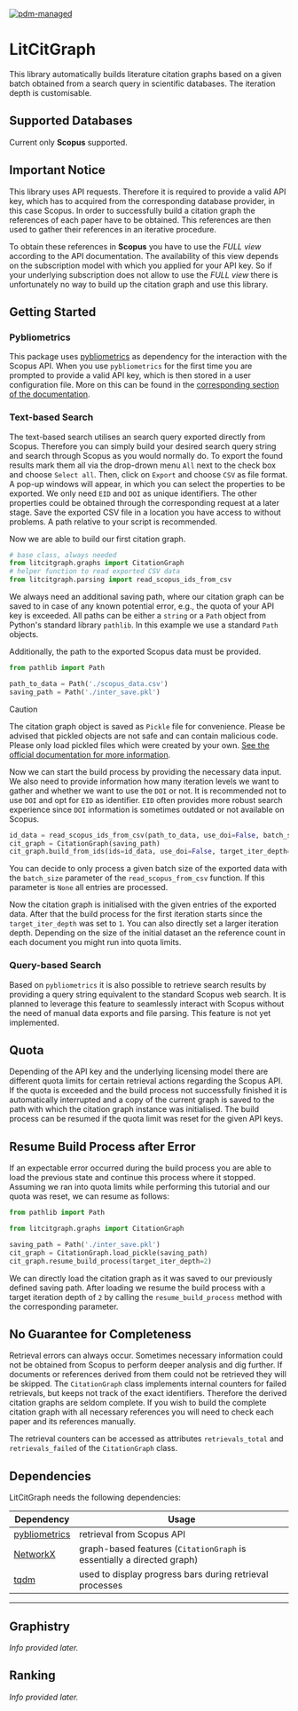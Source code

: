 [![pdm-managed](https://img.shields.io/badge/pdm-managed-blueviolet)](https://pdm-project.org) 

# LitCitGraph

This library automatically builds literature citation graphs based on a given batch obtained from a search query in scientific databases. The iteration depth is customisable.

## Supported Databases

Current only **Scopus** supported.

## Important Notice

This library uses API requests. Therefore it is required to provide a valid API key, which has to acquired from the corresponding database provider, in this case Scopus. In order to successfully build a citation graph the references of each paper have to be obtained. This references are then used to gather their references in an iterative procedure.

To obtain these references in **Scopus** you have to use the *FULL view* according to the API documentation. The availability of this view depends on the subscription model with which you applied for your API key. So if your underlying subscription does not allow to use the *FULL view* there is unfortunately no way to build up the citation graph and use this library.

## Getting Started

### Pybliometrics

This package uses [pybliometrics](https://github.com/pybliometrics-dev/pybliometrics) as dependency for the interaction with the Scopus API. When you use `pybliometrics` for the first time you are prompted to provide a valid API key, which is then stored in a user configuration file. More on this can be found in the [corresponding section of the documentation](https://pybliometrics.readthedocs.io/en/stable/configuration.html).

### Text-based Search

The text-based search utilises an search query exported directly from Scopus. Therefore you can simply build your desired search query string and search through Scopus as you would normally do. To export the found results mark them all via the drop-drown menu `All` next to the check box and choose `Select all`. Then, click on `Export` and choose `CSV` as file format. A pop-up windows will appear, in which you can select the properties to be exported. We only need `EID` and `DOI` as unique identifiers. The other properties could be obtained through the corresponding request at a later stage. Save the exported CSV file in a location you have access to without problems. A path relative to your script is recommended.

Now we are able to build our first citation graph.

```python
# base class, always needed
from litcitgraph.graphs import CitationGraph
# helper function to read exported CSV data
from litcitgraph.parsing import read_scopus_ids_from_csv
```

We always need an additional saving path, where our citation graph can be saved to in case of any known potential error, e.g., the quota of your API key is exceeded. All paths can be either a `string` or a `Path` object from Python's standard library `pathlib`. In this example we use a standard `Path` objects.

Additionally, the path to the exported Scopus data must be provided.

```python
from pathlib import Path

path_to_data = Path('./scopus_data.csv')
saving_path = Path('./inter_save.pkl')
```

> [!CAUTION]
> The citation graph object is saved as `Pickle` file for convenience. Please be advised that pickled objects are not safe and can contain malicious code. Please only load pickled files which were created by your own. [See the official documentation for more information](https://docs.python.org/3.11//library/pickle.html).

Now we can start the build process by providing the necessary data input. We also need to provide information how many iteration levels we want to gather and whether we want to use the `DOI` or not. It is recommended not to use `DOI` and opt for `EID` as identifier. `EID` often provides more robust search experience since `DOI` information is sometimes outdated or not available on Scopus.

```python
id_data = read_scopus_ids_from_csv(path_to_data, use_doi=False, batch_size=None)
cit_graph = CitationGraph(saving_path)
cit_graph.build_from_ids(ids=id_data, use_doi=False, target_iter_depth=1)
```

You can decide to only process a given batch size of the exported data with the `batch_size` parameter of the `read_scopus_from_csv` function. If this parameter is `None` all entries are processed.

Now the citation graph is initialised with the given entries of the exported data. After that the build process for the first iteration starts since the `target_iter_depth` was set to `1`. You can also directly set a larger iteration depth. Depending on the size of the initial dataset an the reference count in each document you might run into quota limits.

### Query-based Search

Based on `pybliometrics` it is also possible to retrieve search results by providing a query string equivalent to the standard Scopus web search. It is planned to leverage this feature to seamlessly interact with Scopus without the need of manual data exports and file parsing. This feature is not yet implemented.

## Quota

Depending of the API key and the underlying licensing model there are different quota limits for certain retrieval actions regarding the Scopus API. If the quota is exceeded and the build process not successfully finished it is automatically interrupted and a copy of the current graph is saved to the path with which the citation graph instance was initialised. The build process can be resumed if the quota limit was reset for the given API keys.

## Resume Build Process after Error

If an expectable error occurred during the build process you are able to load the previous state and continue this process where it stopped. Assuming we ran into quota limits while performing this tutorial and our quota was reset, we can resume as follows:

```python
from pathlib import Path

from litcitgraph.graphs import CitationGraph

saving_path = Path('./inter_save.pkl')
cit_graph = CitationGraph.load_pickle(saving_path)
cit_graph.resume_build_process(target_iter_depth=2)
```

We can directly load the citation graph as it was saved to our previously defined saving path. After loading we resume the build process with a target iteration depth of `2` by calling the `resume_build_process` method with the corresponding parameter.

## No Guarantee for Completeness

Retrieval errors can always occur. Sometimes necessary information could not be obtained from Scopus to perform deeper analysis and dig further. If documents or references derived from them could not be retrieved they will be skipped. The `CitationGraph` class implements internal counters for failed retrievals, but keeps not track of the exact identifiers. Therefore the derived citation graphs are seldom complete. If you wish to build the complete citation graph with all necessary references you will need to check each paper and its references manually.

The retrieval counters can be accessed as attributes `retrievals_total` and `retrievals_failed` of the `CitationGraph` class.

## Dependencies

LitCitGraph needs the following dependencies:

| Dependency | Usage
| --- | ---
| [pybliometrics](https://github.com/pybliometrics-dev/pybliometrics) | retrieval from Scopus API
| [NetworkX](https://github.com/networkx/networkx) | graph-based features (`CitationGraph` is essentially a directed graph)
| [tqdm](https://github.com/tqdm/tqdm) | used to display progress bars during retrieval processes

---

## Graphistry

*Info provided later.*

## Ranking

*Info provided later.*